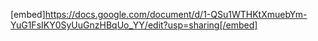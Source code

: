 
[embed]https://docs.google.com/document/d/1-QSu1WTHKtXmuebYm-YuG1FsIKY0SyUuGnzHBqUo_YY/edit?usp=sharing[/embed]
